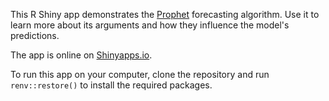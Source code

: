 This R Shiny app demonstrates the [Prophet](http://facebook.github.io/prophet/) forecasting algorithm. Use it to learn more about its arguments and how they influence the model's predictions.

The app is online on [Shinyapps.io](psim.shinyapps.io/prophet).

To run this app on your computer, clone the repository and run `renv::restore()` to install the required packages.
